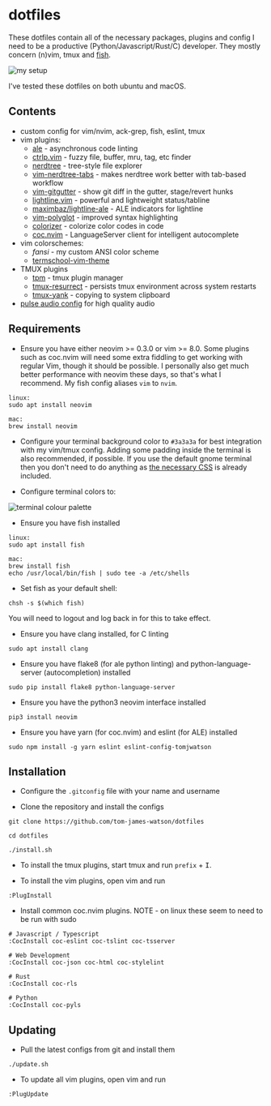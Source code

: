 # dotfiles

These dotfiles contain all of the necessary packages, plugins and config I need to be a productive (Python/Javascript/Rust/C) developer. They mostly concern (n)vim, tmux and [fish](https://fishshell.com/).

![my setup](https://raw.githubusercontent.com/tom-james-watson/dotfiles/master/screenshot.png)

I've tested these dotfiles on both ubuntu and macOS.

## Contents

- custom config for vim/nvim, ack-grep, fish, eslint, tmux
- vim plugins:
  - [ale](https://github.com/w0rp/ale) - asynchronous code linting
  - [ctrlp.vim](https://github.com/kien/ctrlp.vim) - fuzzy file, buffer, mru, tag, etc finder
  - [nerdtree](https://github.com/scrooloose/nerdtree) - tree-style file explorer
  - [vim-nerdtree-tabs](https://github.com/jistr/vim-nerdtree-tabs) - makes nerdtree work better with tab-based workflow
  - [vim-gitgutter](https://github.com/airblade/vim-gitgutter) - show git diff in the gutter, stage/revert hunks
  - [lightline.vim](https://github.com/itchyny/lightline.vim) - powerful and lightweight status/tabline
  - [maximbaz/lightline-ale](https://github.com/maximbaz/lightline-ale) - ALE indicators for lightline
  - [vim-polyglot](https://github.com/sheerun/vim-polyglot) - improved syntax highlighting
  - [colorizer](https://github.com/lilydjwg/colorizer) - colorize color codes in code
  - [coc.nvim](https://github.com/neoclide/coc.nvim) - LanguageServer client for intelligent autocomplete
- vim colorschemes:
  - *fansi* - my custom ANSI color scheme
  - [termschool-vim-theme](https://github.com/marcopaganini/termschool-vim-theme)
- TMUX plugins
  - [tpm](https://github.com/tmux-plugins/tpm) - tmux plugin manager
  - [tmux-resurrect](https://github.com/tmux-plugins/tmux-resurrect) - persists tmux environment across system restarts
  - [tmux-yank](https://github.com/tmux-plugins/tmux-yank) - copying to system clipboard
- [pulse audio config](https://medium.com/@gamunu/enable-high-quality-audio-on-linux-6f16f3fe7e1f) for high quality audio

## Requirements

- Ensure you have either neovim >= 0.3.0 or vim >= 8.0. Some plugins such as coc.nvim will need some extra fiddling to get working with regular Vim, though it should be possible. I personally also get much better performance with neovim these days, so that's what I recommend. My fish config aliases `vim` to `nvim`.
```
linux:
sudo apt install neovim

mac:
brew install neovim
```

- Configure your terminal background color to `#3a3a3a` for best integration with my vim/tmux config. Adding some padding inside the terminal is also recommended, if possible. If you use the default gnome terminal then you don't need to do anything as [the necessary CSS](.config/gtk-3.0/gtk.css) is already included.

- Configure terminal colors to:

![terminal colour palette](./colors.png)

- Ensure you have fish installed
```
linux:
sudo apt install fish

mac:
brew install fish
echo /usr/local/bin/fish | sudo tee -a /etc/shells
```

- Set fish as your default shell:
```
chsh -s $(which fish)
```
You will need to logout and log back in for this to take effect.

- Ensure you have clang installed, for C linting
```
sudo apt install clang
```

- Ensure you have flake8 (for ale python linting) and python-language-server (autocompletion) installed
```
sudo pip install flake8 python-language-server
```

- Ensure you have the python3 neovim interface installed
```
pip3 install neovim
```

- Ensure you have yarn (for coc.nvim) and eslint (for ALE) installed
```
sudo npm install -g yarn eslint eslint-config-tomjwatson
```

## Installation

- Configure the `.gitconfig` file with your name and username

- Clone the repository and install the configs
```
git clone https://github.com/tom-james-watson/dotfiles

cd dotfiles

./install.sh
```

- To install the tmux plugins, start tmux and run `prefix` + <kbd>I</kbd>.

- To install the vim plugins, open vim and run
```
:PlugInstall
```

- Install common coc.nvim plugins. NOTE - on linux these seem to need to be run with sudo
```
# Javascript / Typescript
:CocInstall coc-eslint coc-tslint coc-tsserver

# Web Development
:CocInstall coc-json coc-html coc-stylelint

# Rust
:CocInstall coc-rls

# Python
:CocInstall coc-pyls
```

## Updating

- Pull the latest configs from git and install them

```
./update.sh
```

- To update all vim plugins, open vim and run

```
:PlugUpdate
```
